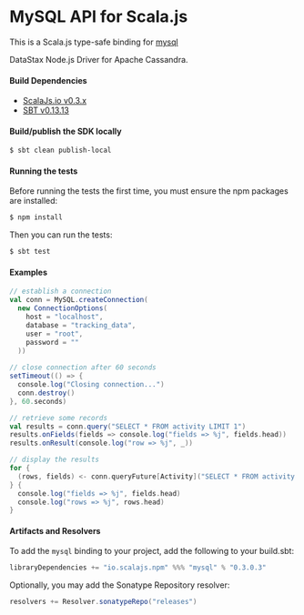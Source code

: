 MySQL API for Scala.js
=======================
This is a Scala.js type-safe binding for [mysql](https://www.npmjs.com/package/mysql) 

DataStax Node.js Driver for Apache Cassandra.

#### Build Dependencies

* [ScalaJs.io v0.3.x](https://github.com/ldaniels528/scalajs.io)
* [SBT v0.13.13](http://www.scala-sbt.org/download.html)

#### Build/publish the SDK locally

```bash
$ sbt clean publish-local
```

#### Running the tests

Before running the tests the first time, you must ensure the npm packages are installed:

```bash
$ npm install
```

Then you can run the tests:

```bash
$ sbt test
```

#### Examples

```scala
// establish a connection
val conn = MySQL.createConnection(
  new ConnectionOptions(
    host = "localhost",
    database = "tracking_data",
    user = "root",
    password = ""
  ))
      
// close connection after 60 seconds
setTimeout(() => {
  console.log("Closing connection...")
  conn.destroy()
}, 60.seconds)

// retrieve some records
val results = conn.query("SELECT * FROM activity LIMIT 1")
results.onFields(fields => console.log("fields => %j", fields.head))
results.onResult(console.log("row => %j", _))

// display the results
for {
  (rows, fields) <- conn.queryFuture[Activity]("SELECT * FROM activity LIMIT 1")
} {
  console.log("fields => %j", fields.head)
  console.log("rows => %j", rows.head)
}
```

#### Artifacts and Resolvers

To add the `mysql` binding to your project, add the following to your build.sbt:  

```sbt
libraryDependencies += "io.scalajs.npm" %%% "mysql" % "0.3.0.3"
```

Optionally, you may add the Sonatype Repository resolver:

```sbt   
resolvers += Resolver.sonatypeRepo("releases") 
```